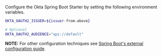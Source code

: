 Configure the Okta Spring Boot Starter by setting the following environment variables.

```bash
OKTA_OAUTH2_ISSUER=${issuer-from-above}

# Optional
OKTA_OAUTH2_AUDIENCE="api://default"
```

**NOTE:** For other configuration techniques see [Spring Boot's external configuration guide](https://docs.spring.io/spring-boot/docs/current/reference/html/boot-features-external-config.html).